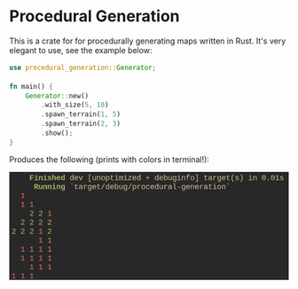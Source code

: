 # Procedural Generation

This is a crate for for procedurally generating maps written in Rust.
It's very elegant to use, see the example below:

```rust
use procedural_generation::Generator;

fn main() {
    Generator::new()
        .with_size(5, 10)
        .spawn_terrain(1, 5)
        .spawn_terrain(2, 3)
        .show();
}
```

Produces the following (prints with colors in terminal!):

![map](./map.png)
